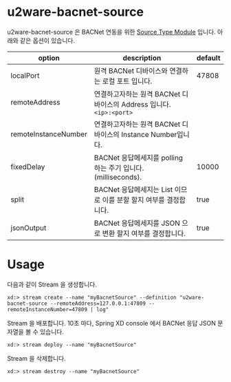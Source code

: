 # u2ware-bacnet-source

u2ware-bacnet-source 은 BACNet 연동을 위한 [Source Type Module](http://docs.spring.io/spring-xd/docs/1.2.1.RELEASE/reference/html/#modules) 입니다. 아래와 같은 옵션이 있습니다.

|option|description|default|
|---|---|---|
|localPort|원격 BACNet 디바이스와 연결하는 로컬 포트 입니다.|47808|
|remoteAddress|연결하고자하는 원격 BACNet 디바이스의 Address 입니다. ```<ip>:<port>```| |
|remoteInstanceNumber|연결하고자하는 원격 BACNet 디바이스의 Instance Number입니다.| |
|fixedDelay|BACNet 응답메세지를 polling 하는 주기 입니다.(milliseconds).|10000|
|split|BACNet 응답메세지는 List 이므로 이를 분할 할지 여부를 결정합니다.|true|
|jsonOutput|BACNet 응답메세지를 JSON 으로 변환 할지 여부를 결정합니다.|true|

# Usage

다음과 같이 Stream 을 생성합니다.
```
xd:> stream create --name "myBacnetSource" --definition "u2ware-bacnet-source --remoteAddress=127.0.0.1:47809 --remoteInstanceNumber=47809 | log"
```

Stream 을 배포합니다. 10초 마다, Spring XD console 에서 BACNet 응답 JSON 문자열을 볼 수 있습니다.
```
xd:> stream deploy --name "myBacnetSource"
```

Stream 을 삭제합니다.
```
xd:> stream destroy --name "myBacnetSource"
```



